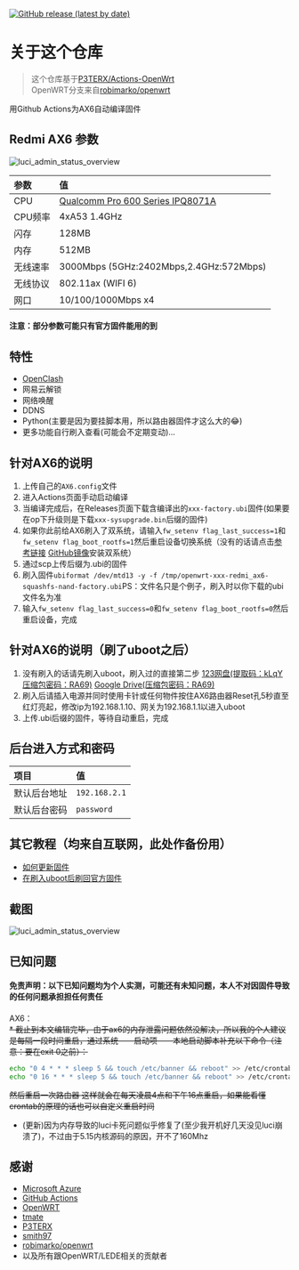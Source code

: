 [![GitHub release (latest by date)](https://img.shields.io/github/v/release/chrisblue/OpenWrt-Multi?style=for-the-badge&label=下载)](https://github.com/chrisblue/OpenWrt-Multi/releases/latest)

# 关于这个仓库

> 这个仓库基于[P3TERX/Actions-OpenWrt](https://github.com/P3TERX/Actions-OpenWrt)<br>
> OpenWRT分支来自[robimarko/openwrt](https://github.com/robimarko/openwrt/tree/ipq807x-5.15-pr)<br>

用Github Actions为AX6自动编译固件

## Redmi AX6 参数

![luci\_admin\_status\_overview](.gitbook/assets/redmi-ax6.jpg)

   | 参数 | 值 |
   | :--- | :--- |
   | CPU | [Qualcomm Pro 600 Series IPQ8071A](https://www.qualcomm.com/products/application/networking/qualcomm-networking-pro-600-platform) |
   | CPU频率 | 4xA53 1.4GHz |
   | 闪存 | 128MB |
   | 内存 | 512MB |
   | 无线速率 | 3000Mbps (5GHz:2402Mbps,2.4GHz:572Mbps) |
   | 无线协议 | 802.11ax (WIFI 6) |
   | 网口 | 10/100/1000Mbps x4 |

#### 注意：部分参数可能只有官方固件能用的到

## 特性

* [OpenClash](https://github.com/vernesong/OpenClash)
* 网易云解锁
* 网络唤醒
* DDNS
* Python(主要是因为要挂脚本用，所以路由器固件才这么大的😂)
* 更多功能自行刷入查看(可能会不定期变动)...

## 针对AX6的说明

1. 上传自己的`AX6.config`文件
2. 进入Actions页面手动启动编译
3. 当编译完成后，在Releases页面下载含编译出的`xxx-factory.ubi`固件(如果要在op下升级则是下载`xxx-sysupgrade.bin`后缀的固件)
4. 如果你此前给AX6刷入了双系统，请输入`fw_setenv flag_last_success=1`和`fw_setenv flag_boot_rootfs=1`然后重启设备切换系统（没有的话请点击[参考链接](https://www.right.com.cn/forum/thread-6054985-1-1.html) [GitHub镜像](.gitbook/assets/ax6-dualsystm.md)安装双系统）
5. 通过scp上传后缀为.ubi的固件
6. 刷入固件`ubiformat /dev/mtd13 -y -f /tmp/openwrt-xxx-redmi_ax6-squashfs-nand-factory.ubi`PS：文件名只是个例子，刷入时以你下载的ubi文件名为准
7. 输入`fw_setenv flag_last_success=0`和`fw_setenv flag_boot_rootfs=0`然后重启设备，完成

## 针对AX6的说明（刷了uboot之后）

1. 没有刷入的话请先刷入uboot，刷入过的直接第二步 [123网盘(提取码：kLqY 压缩包密码：RA69)](https://www.123pan.com/s/o17DVv-3Clm) [Google Drive(压缩包密码：RA69)](https://drive.google.com/file/d/1cuJoNP-8yTMXOVPIBPK1KmOOsvPcJbFU/view?usp=sharing)
2. 刷入后请插入电源并同时使用卡针或任何物件按住AX6路由器Reset孔5秒直至红灯亮起，修改ip为192.168.1.10、网关为192.168.1.1以进入uboot
3. 上传.ubi后缀的固件，等待自动重启，完成

## 后台进入方式和密码

   | 项目 | 值 |
   | :--- | :--- |
   | 默认后台地址 | `192.168.2.1` |
   | 默认后台密码 | `password` |

## 其它教程（均来自互联网，此处作备份用） <a id="tutorial"></a>

* [如何更新固件](tutorial/ru-he-geng-xin-gu-jian.md)
* [在刷入uboot后刷回官方固件](tutorial/with-uboot-Flashback-to-stock-firmware.md)

## 截图

![luci\_admin\_status\_overview](.gitbook/assets/AX6-OP.png)

## 已知问题
#### 免责声明：以下已知问题均为个人实测，可能还有未知问题，本人不对因固件导致的任何问题承担担任何责任
AX6：<br>
~~* 截止到本文编辑完毕，由于ax6的内存泄露问题依然没解决，所以我的个人建议是每隔一段时间重启，通过系统——启动项——本地启动脚本补充以下命令（注意：要在exit 0之前）：~~
   ```bash
   echo "0 4 * * * sleep 5 && touch /etc/banner && reboot" >> /etc/crontabs/root
   echo "0 16 * * * sleep 5 && touch /etc/banner && reboot" >> /etc/crontabs/root
   ```
   ~~然后重启一次路由器 这样就会在每天凌晨4点和下午16点重启，如果能看懂crontab的原理的话也可以自定义重启时间~~
   
* (更新)因为内存导致的luci卡死问题似乎修复了(至少我开机好几天没见luci崩溃了)，不过由于5.15内核源码的原因，开不了160Mhz

## 感谢

* [Microsoft Azure](https://azure.microsoft.com/)
* [GitHub Actions](https://github.com/features/actions)
* [OpenWRT](https://github.com/openwrt/openwrt)
* [tmate](https://github.com/tmate-io/tmate)
* [P3TERX](https://github.com/P3TERX)
* [smith97](https://www.right.com.cn/forum/thread-6054985-1-1.html)
* [robimarko/openwrt](https://github.com/robimarko/openwrt/tree/ipq807x-5.15)<br>
* 以及所有跟OpenWRT/LEDE相关的贡献者

